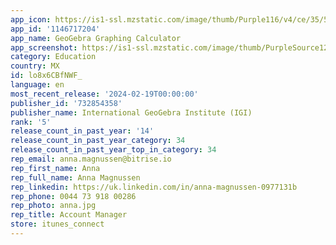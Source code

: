 ```yaml
---
app_icon: https://is1-ssl.mzstatic.com/image/thumb/Purple116/v4/ce/35/54/ce3554cc-5b8d-3608-fb97-a1f1a42b08b1/GeoGebraGraphingCalculator-1x_U007emarketing-0-6-0-85-220.png/1024x1024bb.png
app_id: '1146717204'
app_name: GeoGebra Graphing Calculator
app_screenshot: https://is1-ssl.mzstatic.com/image/thumb/PurpleSource125/v4/7e/03/1d/7e031d2b-8450-7d7d-0f3b-72c6e3e99773/eea8a310-517f-4816-851d-50eebdd3d736_IMG_6500.PNG/1242x2688bb.png
category: Education
country: MX
id: lo8x6CBfNWF_
language: en
most_recent_release: '2024-02-19T00:00:00'
publisher_id: '732854358'
publisher_name: International GeoGebra Institute (IGI)
rank: '5'
release_count_in_past_year: '14'
release_count_in_past_year_category: 34
release_count_in_past_year_top_in_category: 34
rep_email: anna.magnussen@bitrise.io
rep_first_name: Anna
rep_full_name: Anna Magnussen
rep_linkedin: https://uk.linkedin.com/in/anna-magnussen-0977131b
rep_phone: 0044 73 918 00286
rep_photo: anna.jpg
rep_title: Account Manager
store: itunes_connect
---
```

